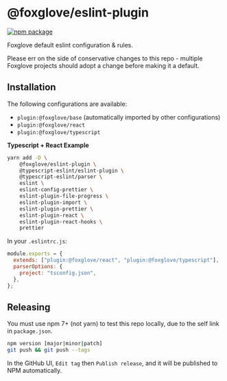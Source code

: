 # @foxglove/eslint-plugin

[![npm package](https://img.shields.io/npm/v/@foxglove/eslint-plugin)](https://www.npmjs.com/package/@foxglove/eslint-plugin)

Foxglove default eslint configuration & rules.

Please err on the side of conservative changes to this repo - multiple Foxglove projects should adopt a change before making it a default.

## Installation

The following configurations are available:

- `plugin:@foxglove/base` (automatically imported by other configurations)
- `plugin:@foxglove/react`
- `plugin:@foxglove/typescript`

**Typescript + React Example**

```sh
yarn add -D \
    @foxglove/eslint-plugin \
    @typescript-eslint/eslint-plugin \
    @typescript-eslint/parser \
    eslint \
    eslint-config-prettier \
    eslint-plugin-file-progress \
    eslint-plugin-import \
    eslint-plugin-prettier \
    eslint-plugin-react \
    eslint-plugin-react-hooks \
    prettier
```

In your `.eslintrc.js`:

```js
module.exports = {
  extends: ["plugin:@foxglove/react", "plugin:@foxglove/typescript"],
  parserOptions: {
    project: "tsconfig.json",
  },
};
```

## Releasing

You must use npm 7+ (not yarn) to test this repo locally, due to the self link in `package.json`.

```sh
npm version [major|minor|patch]
git push && git push --tags
```

In the GitHub UI, `Edit tag` then `Publish release`, and it will be published to NPM automatically.
